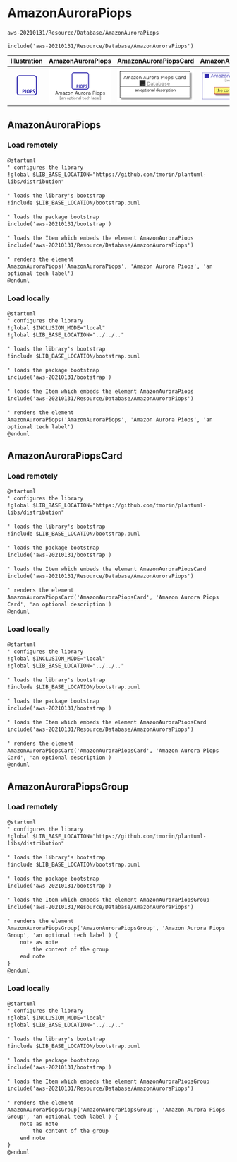 # AmazonAuroraPiops


```text
aws-20210131/Resource/Database/AmazonAuroraPiops
```

```text
include('aws-20210131/Resource/Database/AmazonAuroraPiops')
```



| Illustration | AmazonAuroraPiops | AmazonAuroraPiopsCard | AmazonAuroraPiopsGroup |
| :---: | :---: | :---: | :---: |
| ![illustration for Illustration](../../../aws-20210131/Resource/Database/AmazonAuroraPiops.png) | ![illustration for AmazonAuroraPiops](../../../aws-20210131/Resource/Database/AmazonAuroraPiops.Local.png) | ![illustration for AmazonAuroraPiopsCard](../../../aws-20210131/Resource/Database/AmazonAuroraPiopsCard.Local.png) | ![illustration for AmazonAuroraPiopsGroup](../../../aws-20210131/Resource/Database/AmazonAuroraPiopsGroup.Local.png) |




## AmazonAuroraPiops

### Load remotely
```plantuml
@startuml
' configures the library
!global $LIB_BASE_LOCATION="https://github.com/tmorin/plantuml-libs/distribution"

' loads the library's bootstrap
!include $LIB_BASE_LOCATION/bootstrap.puml

' loads the package bootstrap
include('aws-20210131/bootstrap')

' loads the Item which embeds the element AmazonAuroraPiops
include('aws-20210131/Resource/Database/AmazonAuroraPiops')

' renders the element
AmazonAuroraPiops('AmazonAuroraPiops', 'Amazon Aurora Piops', 'an optional tech label')
@enduml
```

### Load locally
```plantuml
@startuml
' configures the library
!global $INCLUSION_MODE="local"
!global $LIB_BASE_LOCATION="../../.."

' loads the library's bootstrap
!include $LIB_BASE_LOCATION/bootstrap.puml

' loads the package bootstrap
include('aws-20210131/bootstrap')

' loads the Item which embeds the element AmazonAuroraPiops
include('aws-20210131/Resource/Database/AmazonAuroraPiops')

' renders the element
AmazonAuroraPiops('AmazonAuroraPiops', 'Amazon Aurora Piops', 'an optional tech label')
@enduml
```

## AmazonAuroraPiopsCard

### Load remotely
```plantuml
@startuml
' configures the library
!global $LIB_BASE_LOCATION="https://github.com/tmorin/plantuml-libs/distribution"

' loads the library's bootstrap
!include $LIB_BASE_LOCATION/bootstrap.puml

' loads the package bootstrap
include('aws-20210131/bootstrap')

' loads the Item which embeds the element AmazonAuroraPiopsCard
include('aws-20210131/Resource/Database/AmazonAuroraPiops')

' renders the element
AmazonAuroraPiopsCard('AmazonAuroraPiopsCard', 'Amazon Aurora Piops Card', 'an optional description')
@enduml
```

### Load locally
```plantuml
@startuml
' configures the library
!global $INCLUSION_MODE="local"
!global $LIB_BASE_LOCATION="../../.."

' loads the library's bootstrap
!include $LIB_BASE_LOCATION/bootstrap.puml

' loads the package bootstrap
include('aws-20210131/bootstrap')

' loads the Item which embeds the element AmazonAuroraPiopsCard
include('aws-20210131/Resource/Database/AmazonAuroraPiops')

' renders the element
AmazonAuroraPiopsCard('AmazonAuroraPiopsCard', 'Amazon Aurora Piops Card', 'an optional description')
@enduml
```

## AmazonAuroraPiopsGroup

### Load remotely
```plantuml
@startuml
' configures the library
!global $LIB_BASE_LOCATION="https://github.com/tmorin/plantuml-libs/distribution"

' loads the library's bootstrap
!include $LIB_BASE_LOCATION/bootstrap.puml

' loads the package bootstrap
include('aws-20210131/bootstrap')

' loads the Item which embeds the element AmazonAuroraPiopsGroup
include('aws-20210131/Resource/Database/AmazonAuroraPiops')

' renders the element
AmazonAuroraPiopsGroup('AmazonAuroraPiopsGroup', 'Amazon Aurora Piops Group', 'an optional tech label') {
    note as note
        the content of the group
    end note
}
@enduml
```

### Load locally
```plantuml
@startuml
' configures the library
!global $INCLUSION_MODE="local"
!global $LIB_BASE_LOCATION="../../.."

' loads the library's bootstrap
!include $LIB_BASE_LOCATION/bootstrap.puml

' loads the package bootstrap
include('aws-20210131/bootstrap')

' loads the Item which embeds the element AmazonAuroraPiopsGroup
include('aws-20210131/Resource/Database/AmazonAuroraPiops')

' renders the element
AmazonAuroraPiopsGroup('AmazonAuroraPiopsGroup', 'Amazon Aurora Piops Group', 'an optional tech label') {
    note as note
        the content of the group
    end note
}
@enduml
```

